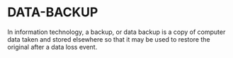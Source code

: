 # DATA-BACKUP
In information technology, a backup, or data backup is a copy of computer data taken and stored elsewhere so that it may be used to restore the original after a data loss event.
